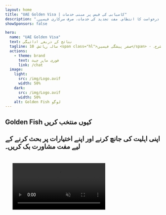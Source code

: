 ```yaml
---
layout: home
title: "UAE Golden Visa | کامیابی کی فیس پر مبنی خدمات"
description: "پریمیم 10 سالہ رہائشی ویزا بغیر کسی پیشگی فیس کے - صرف منظوری کے بعد ادائیگی۔ 98% کامیابی کی شرح کے ساتھ مکمل درخواست کا انتظام۔ مفت تجدید کی خدمات، صرف سرکاری فیسیں۔"
showSponsors: false

hero:
  name: "UAE Golden Visa"
  text: نتائج کے ذریعے ادائیگی
  tagline: 10 سالہ رہائش۔ <span class="hl">صفر پیشگی فیسیں</span> - صرف منظوری کے بعد ادائیگی۔ 98% کامیابی کی شرح۔
  actions:
    - theme: brand
      text: فوری ماہر چیٹ
      link: /chat
  image:
    light:
      src: /img/Logo.avif
      width: 50%
    dark:
      src: /img/Logo.avif
      width: 50%
    alt: Golden Fish لوگو
---
```


<FeatureCards :features="[
  {
    title: 'UAE Golden Visa کے فوائد',
    items: [
      'اہلیت کی شرائط برقرار رکھنے پر تجدید کے اختیار کے ساتھ 10 سال کی مدت',
      '**ہر 6 ماہ میں UAE میں داخل ہونے کی ضرورت نہیں**',
      '100% کاروباری ملکیت کی اجازت',
      'خاندانی اراکین اور لامحدود گھریلو عملے کو کفالت',
      '25 سال کی عمر تک بچوں کی کفالت',
      'والدین کی کفالت شامل',
      'کسی کفیل یا آجر کی ضرورت نہیں'
    ],
    linkText: 'مزید جانیں',
    link: '../../company-registration/golden-visa#key-benefits-of-the-uae-golden-visa',
    icon: {
      light: '/img/iStock-1785818081.avif',
      dark: '/img/iStock-1203821481.avif',
      alt: 'ویزا خدمات',
      width: '100%'
    }
  },
  {
    title: 'UAE Golden Visa کیسے حاصل کریں',
    // details: 'اپنا اہلیت کا راستہ منتخب کریں:',
    items: [
      'UAE کی جائیدادوں میں AED 2M کی سرمایہ کاری',
      'UAE کے سرمایہ کاری فنڈز میں AED 2M کی جمع',
      'AED 2M کیپٹل کے ساتھ کاروبار',
      'سالانہ AED 250K کا FTA تعاون',
      'ہنر مند پیشہ ور افراد',
      'ذہانت کے جینیس'
    ],
    linkText: 'مزید جانیں',
    link: '../../company-registration/golden-visa#uae-golden-visa-eligibility-and-requirements',
    icon: {
      light: '/img/iStock-1333000394.avif',
      dark: '/img/iStock-584576538.avif',
      alt: 'ویزا خدمات',
      width: '10%'
    }
  },
  {
    title: 'Golden Visa کا عمل',
    bullet: '✓',
    items: [
      'ابتدائی اہلیت کا جائزہ',
      'دستاویزات کی تیاری اور تصدیق',
      'طبی معائنہ اور بائیو میٹرکس',
      'درخواست جمع کرانا اور پروسیسنگ',
      'Emirates ID اور ویزا جاری کرنا',
      'خاندانی ویزا کفالت (اختیاری)'
    ],
    linkText: 'مزید جانیں',
    link: '../../company-registration/golden-visa#uae-golden-visa-application-process',
    icon: {
      light: '/img/ILONMASKID.webp',
      dark: '/img/ILONMASKID.webp',
      alt: 'ویزا خدمات',
      width: '100%'
    }
  }
]" />

## Golden Fish کیوں منتخب کریں

<BenefitsList :features="[
  {
    icon: '🏢',
    title: 'مقامی UAE مہارت',
    text: 'دبئی میں مخصوص ماہرین عمل کے ہر قدم میں ماہرانہ رہنمائی فراہم کرتے ہیں۔'
  },
  {
    icon: '📊',
    title: 'ثابت شدہ کامیابی کی شرح',
    text: 'ہماری پریمیم پروسیسنگ کے ذریعے جاری کردہ سینکڑوں ویزا، بینک اکاؤنٹس، اور کمپنی رجسٹریشنز کے ساتھ 90% سے زیادہ منظوری کی شرح۔'
  },
  {
    icon: '💸',
    title: '**کامیابی پر مبنی فیس**',
    text: '[صرف منظوری کے بعد ادائیگی کریں](/uae-business/benefits/success-based-fees)۔ کوئی چھپی ہوئی لاگت کے بغیر مکمل شفافیت۔'
  },
]" />

## اپنی اہلیت کی جانچ کرنے اور اپنے اختیارات پر بحث کرنے کے لیے مفت مشاورت بک کریں۔

<video  autoplay muted playsinline style="padding: 24px" >
  <source src="/img/iStock-2185912341.mp4" type="video/mp4">
</video>

<ContactForm buttonText="ماہر سے بات کریں" />

<!-- <ImageGrid :images="[
  { src: '/img/ILONMASKID.webp', href: './immigration.md', alt: 'UAE Immigration' },
  { src: '/img/ILONMASKID.webp', href: './immigration.md', alt: 'UAE Immigration' },
]"/> -->
